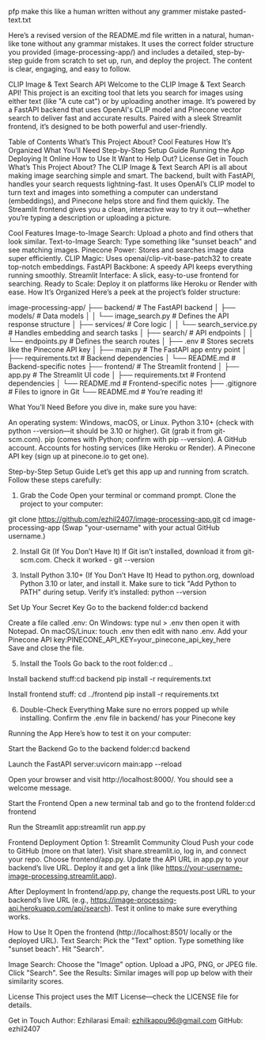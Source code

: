 pfp
make this like a human written without any grammer mistake
pasted-text.txt


Here’s a revised version of the README.md file written in a natural, human-like tone without any grammar mistakes. It uses the correct folder structure you provided (image-processing-app/) and includes a detailed, step-by-step guide from scratch to set up, run, and deploy the project. The content is clear, engaging, and easy to follow.

CLIP Image & Text Search API
Welcome to the CLIP Image & Text Search API! This project is an exciting tool that lets you search for images using either text (like "A cute cat") or by uploading another image. It’s powered by a FastAPI backend that uses OpenAI's CLIP model and Pinecone vector search to deliver fast and accurate results. Paired with a sleek Streamlit frontend, it’s designed to be both powerful and user-friendly.

Table of Contents
What’s This Project About?
Cool Features
How It’s Organized
What You’ll Need
Step-by-Step Setup Guide
Running the App
Deploying It Online
How to Use It
Want to Help Out?
License
Get in Touch
What’s This Project About?
The CLIP Image & Text Search API is all about making image searching simple and smart. The backend, built with FastAPI, handles your search requests lightning-fast. It uses OpenAI’s CLIP model to turn text and images into something a computer can understand (embeddings), and Pinecone helps store and find them quickly. The Streamlit frontend gives you a clean, interactive way to try it out—whether you’re typing a description or uploading a picture.

Cool Features
Image-to-Image Search: Upload a photo and find others that look similar.
Text-to-Image Search: Type something like "sunset beach" and see matching images.
Pinecone Power: Stores and searches image data super efficiently.
CLIP Magic: Uses openai/clip-vit-base-patch32 to create top-notch embeddings.
FastAPI Backbone: A speedy API keeps everything running smoothly.
Streamlit Interface: A slick, easy-to-use frontend for searching.
Ready to Scale: Deploy it on platforms like Heroku or Render with ease.
How It’s Organized
Here’s a peek at the project’s folder structure:

image-processing-app/
├── backend/                # The FastAPI backend
│   ├── models/             # Data models
│   │   └── image_search.py # Defines the API response structure
│   ├── services/           # Core logic
│   │   └── search_service.py # Handles embedding and search tasks
│   ├── search/             # API endpoints
│   │   └── endpoints.py    # Defines the search routes
│   ├── .env                # Stores secrets like the Pinecone API key
│   ├── main.py             # The FastAPI app entry point
│   ├── requirements.txt    # Backend dependencies
│   └── README.md           # Backend-specific notes
├── frontend/               # The Streamlit frontend
│   ├── app.py              # The Streamlit UI code
│   ├── requirements.txt    # Frontend dependencies
│   └── README.md           # Frontend-specific notes
├── .gitignore              # Files to ignore in Git
└── README.md               # You’re reading it!

What You’ll Need
Before you dive in, make sure you have:

An operating system: Windows, macOS, or Linux.
Python 3.10+ (check with python --version—it should be 3.10 or higher).
Git (grab it from git-scm.com).
pip (comes with Python; confirm with pip --version).
A GitHub account.
Accounts for hosting services (like Heroku or Render).
A Pinecone API key (sign up at pinecone.io to get one).

Step-by-Step Setup Guide
Let’s get this app up and running from scratch. Follow these steps carefully:

1. Grab the Code
Open your terminal or command prompt.
Clone the project to your computer:

git clone https://github.com/ezhil2407/image-processing-app.git
cd image-processing-app
(Swap "your-username" with your actual GitHub username.)

2. Install Git (If You Don’t Have It)
If Git isn’t installed, download it from git-scm.com.
Check it worked - git --version

3. Install Python 3.10+ (If You Don’t Have It)
Head to python.org, download Python 3.10 or later, and install it.
Make sure to tick "Add Python to PATH" during setup.
Verify it’s installed: python --version

Set Up Your Secret Key
Go to the backend folder:cd backend

Create a file called .env:
On Windows: type nul > .env then open it with Notepad.
On macOS/Linux: touch .env then edit with nano .env.
Add your Pinecone API key:PINECONE_API_KEY=your_pinecone_api_key_here   
Save and close the file.

5. Install the Tools
Go back to the root folder:cd ..

Install backend stuff:cd backend
pip install -r requirements.txt

Install frontend stuff: cd ../frontend
pip install -r requirements.txt

6. Double-Check Everything
Make sure no errors popped up while installing.
Confirm the .env file in backend/ has your Pinecone key

Running the App
Here’s how to test it on your computer:

Start the Backend
Go to the backend folder:cd backend

Launch the FastAPI server:uvicorn main:app --reload

Open your browser and visit http://localhost:8000/. You should see a welcome message.

Start the Frontend
Open a new terminal tab and go to the frontend folder:cd frontend

Run the Streamlit app:streamlit run app.py

Frontend Deployment
Option 1: Streamlit Community Cloud
Push your code to GitHub (more on that later).
Visit share.streamlit.io, log in, and connect your repo.
Choose frontend/app.py.
Update the API URL in app.py to your backend’s live URL.
Deploy it and get a link (like https://your-username-image-processing.streamlit.app).

After Deployment
In frontend/app.py, change the requests.post URL to your backend’s live URL (e.g., https://image-processing-api.herokuapp.com/api/search).
Test it online to make sure everything works.

How to Use It
Open the frontend (http://localhost:8501/ locally or the deployed URL).
Text Search:
Pick the "Text" option.
Type something like "sunset beach".
Hit "Search".

Image Search:
Choose the "Image" option.
Upload a JPG, PNG, or JPEG file.
Click "Search".
See the Results:
Similar images will pop up below with their similarity scores.

License
This project uses the MIT License—check the LICENSE file for details.

Get in Touch
Author: Ezhilarasi
Email: ezhilkappu96@gmail.com
GitHub: ezhil2407



